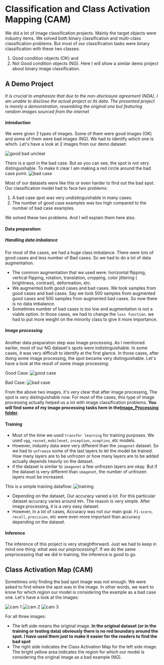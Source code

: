 # Classification and Class Activation Mapping (CAM)
We did a lot of image classification projects. Mainly the target objects were industry items. We solved both binary classification and multi-class classification problems. But most of our classification tasks were binary classification with these two classes:
1.  Good condition objects (OK) and
2.  Not Good condition objects (NG). 
Here I will show a similar demo project about binary image classification.

## A Demo Project
*It is crucial to emphasize that due to the non-disclosure agreement (NDA), I am unable to disclose the actual project or its data. The presented project is merely a demonstration, resembling the original one but featuring random images sourced from the internet*

#### introduction
We were given 2 types of images. Some of them were good images (OK) and some of them were bad images (NG). We had to identify which one is which. Let's have a look at 2 images from our demo dataset:

![good bad unclear](../Helping_Images/image_classification/good_bad_unclear.png)

There is a spot in the bad case. But as you can see, the spot is not very distinguishable. To make it clear I am making a red circle around the bad case point.
![bad case](../Helping_Images/image_classification/badcase.png)

Most of our datasets were like this or even harder to find out the bad spot. Our classification model had to face two problems:

1. A bad case spot was very undistinguishable in many cases. 
2. The number of good case examples was too high compared to the number of bad case examples.

We solved these two problems. And I will explain them here also.

#### Data preparation:
##### Handling data imbalance
For most of the cases, we had a huge class imbalance. There were lots of good cases and less number of Bad cases. So we had to do a lot of data augmentation. 
- The common augmentation that we used were: horizontal flipping, vertical flipping, rotation, translation, cropping, color jittering ( brightness, contrast), deformation, etc.
- We augmented both good cases and bad cases. We took samples from good cases and bad cases. Say we took 500 samples from augmented good cases and 500 samples from augmented bad cases. So now there is no data imbalance.
- Sometimes number of bad cases is too low and augmentation is not a viable option. In those cases, we had to change the `loss function`. we had to put more weight on the minority class to give it more importance.

##### Image processing
Another data preparation step was Image processing. As I mentioned earlier, most of our NG dataset's spots were indistinguishable. In some cases, it was very difficult to identify at the first glance. In those cases, after doing some image processing, the spot became very distinguishable. Let's have a look at the result of some image processing:

Good Case:
![good case](../Helping_Images/image_classification/good_case.png)

Bad Case:
![bad case](../Helping_Images/image_classification/bad_case.png)

From the above two images, it's very clear that after image processing, The spot is very distinguishable now. 
For most of the cases, this type of image processing actually helped us a lot with image classification problems. 
**You will find some of my image processing tasks here in the[Image_Processing folder](../Image_Processing/)**.


#### Training
- Most of the time we used `transfer learning` for training purposes. We used `vgg`, `resnet`, `mobilenet`, `inception`, `xception`, etc models. 
- However, industry data were very different than the `imagenet` dataset. So we had to `unfreeze` some of the last layers to let the model be trained. How many layers are to be unfrozen or how many layers are to be added actually depends heavily on the dataset.
- if the dataset is similar to `imagenet` a few unfrozen layers are okay. But if the dataset is very different than `imagenet`, the number of unfrozen layers must be increased. 

This is a simple training dataflow:
![training](../Helping_Images/image_classification/training.png)

- Depending on the dataset, Our accuracy varied a lot. For this particular dataset accuracy varies around `99%`. The reason is very simple. After image processing, it is a very easy dataset. 
- However, In a lot of cases, Accuracy was not our main goal. `F1-score`, `recall`, `precision`, etc were even more important than accuracy depending on the dataset. 

#### Inference
The inference of this project is very straightforward. Just we had to keep in mind one thing: *what was our preprocessing?*. If we do the same preprocessing that we did in training, the inference is good to go. 

## Class Activation Map (CAM)
Sometimes only finding the bad spot image was not enough. We were asked to find where the spot was in the image. In other words, we want to know for which region our model is considering the example as a bad case one.
Let's have a look at the images:


![cam 1](../Helping_Images/image_classification/cam_1.png)
![cam 2](../Helping_Images/image_classification/cam_2.png)
![cam 3](../Helping_Images/image_classification/cam_3.png)

For all three images:
- The left side means the original image. **In the original dataset (or in the training or testing data) obviously there is no red boundary around the spot. I have used them just to make it easier for the readers to find the bad spot**
- The right side indicates the Class Activation Map for the left side image. The bright yellow area indicates the region for which our model is considering the original image as a bad example (NG).
